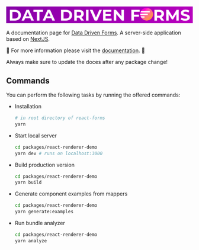 [![Data Driven Form logo](https://raw.githubusercontent.com/data-driven-forms/react-forms/master/images/logo.png)](https://data-driven-forms.org/)

A documentation page for [Data Driven Forms](https://github.com/data-driven-forms/react-forms). A server-side application based on [NextJS](https://nextjs.org/).

:book: For more information please visit the [documentation](https://data-driven-forms.org/). :book:

Always make sure to update the doces after any package change!

## Commands
You can perform the following tasks by running the offered commands:

- Installation

    ```bash
    # in root directory of react-forms
    yarn
    ```

- Start local server
    ```bash
    cd packages/react-renderer-demo
    yarn dev # runs on localhost:3000
    ```

- Build production version
    ```bash
    cd packages/react-renderer-demo
    yarn build
    ```

- Generate component examples from mappers
    ```bash
    cd packages/react-renderer-demo
    yarn generate:examples
    ```
- Run bundle analyzer
    ```bash
    cd packages/react-renderer-demo
    yarn analyze
    ```
